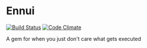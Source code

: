 Ennui
==============

[![Build Status](https://travis-ci.org/toddmohney/ennui.png?branch=master)](https://travis-ci.org/toddmohney/ennui)
[![Code Climate](https://codeclimate.com/github/toddmohney/ennui.png)](https://codeclimate.com/github/toddmohney/ennui)

A gem for when you just don't care what gets executed

